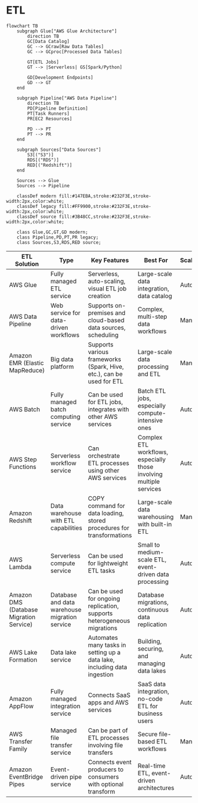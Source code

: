 # ETL



```mermaid
flowchart TB
    subgraph Glue["AWS Glue Architecture"]
        direction TB
        GC[Data Catalog]
        GC --> GCraw[Raw Data Tables]
        GC --> GCproc[Processed Data Tables]
        
        GT[ETL Jobs]
        GT --> |Serverless| GS[Spark/Python]
        
        GD[Development Endpoints]
        GD --> GT
    end

    subgraph Pipeline["AWS Data Pipeline"]
        direction TB
        PD[Pipeline Definition]
        PT[Task Runners]
        PR[EC2 Resources]
        
        PD --> PT
        PT --> PR
    end

    subgraph Sources["Data Sources"]
        S3[("S3")]
        RDS[("RDS")]
        RED[("Redshift")]
    end

    Sources --> Glue
    Sources --> Pipeline

    classDef modern fill:#147EBA,stroke:#232F3E,stroke-width:2px,color:white;
    classDef legacy fill:#FF9900,stroke:#232F3E,stroke-width:2px,color:white;
    classDef source fill:#3B48CC,stroke:#232F3E,stroke-width:2px,color:white;

    class Glue,GC,GT,GD modern;
    class Pipeline,PD,PT,PR legacy;
    class Sources,S3,RDS,RED source;
```

| ETL Solution                            | Type                                          | Key Features                                                             | Best For                                                            | Scalability | Ease of Use              |
| --------------------------------------- | --------------------------------------------- | ------------------------------------------------------------------------ | ------------------------------------------------------------------- | ----------- | ------------------------ |
| AWS Glue                                | Fully managed ETL service                     | Serverless, auto-scaling, visual ETL job creation                        | Large-scale data integration, data catalog                          | Automatic   | High                     |
| AWS Data Pipeline                       | Web service for data-driven workflows         | Supports on-premises and cloud-based data sources, scheduling            | Complex, multi-step data workflows                                  | Manual      | Medium                   |
| Amazon EMR (Elastic MapReduce)          | Big data platform                             | Supports various frameworks (Spark, Hive, etc.), can be used for ETL     | Large-scale data processing and ETL                                 | Manual      | Low (requires expertise) |
| AWS Batch                               | Fully managed batch computing service         | Can be used for ETL jobs, integrates with other AWS services             | Batch ETL jobs, especially compute-intensive ones                   | Automatic   | Medium                   |
| AWS Step Functions                      | Serverless workflow service                   | Can orchestrate ETL processes using other AWS services                   | Complex ETL workflows, especially those involving multiple services | Automatic   | Medium                   |
| Amazon Redshift                         | Data warehouse with ETL capabilities          | COPY command for data loading, stored procedures for transformations     | Large-scale data warehousing with built-in ETL                      | Manual      | Medium                   |
| AWS Lambda                              | Serverless compute service                    | Can be used for lightweight ETL tasks                                    | Small to medium-scale ETL, event-driven data processing             | Automatic   | High                     |
| Amazon DMS (Database Migration Service) | Database and data warehouse migration service | Can be used for ongoing replication, supports heterogeneous migrations   | Database migrations, continuous data replication                    | Automatic   | High                     |
| AWS Lake Formation                      | Data lake service                             | Automates many tasks in setting up a data lake, including data ingestion | Building, securing, and managing data lakes                         | Automatic   | High                     |
| Amazon AppFlow                          | Fully managed integration service             | Connects SaaS apps and AWS services                                      | SaaS data integration, no-code ETL for business users               | Automatic   | Very High                |
| AWS Transfer Family                     | Managed file transfer service                 | Can be part of ETL processes involving file transfers                    | Secure file-based ETL workflows                                     | Manual      | Medium                   |
| Amazon EventBridge Pipes                | Event-driven pipe service                     | Connects event producers to consumers with optional transform            | Real-time ETL, event-driven architectures                           | Automatic   | High                     |
